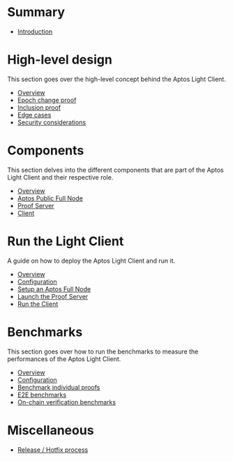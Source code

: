 # Summary

- [Introduction](./README.md)

# High-level design

This section goes over the high-level concept behind the Aptos Light Client.

- [Overview](./design/overview.md)
- [Epoch change proof](./design/epoch_change_proof.md)
- [Inclusion proof](./design/inclusion_proof.md)
- [Edge cases](./design/edge_cases.md)
- [Security considerations](./design/security.md)

# Components

This section delves into the different components that are part of the Aptos Light Client and their respective role.

- [Overview](./components/overview.md)
- [Aptos Public Full Node](./components/aptos_pfn.md)
- [Proof Server](./components/proof_server.md)
- [Client](./components/client.md)

# Run the Light Client

A guide on how to deploy the Aptos Light Client and run it.

- [Overview](./run/overview.md)
- [Configuration](./run/configuration.md)
- [Setup an Aptos Full Node](./run/setup_aptos_pfn.md)
- [Launch the Proof Server](./run/setup_proof_server.md)
- [Run the Client](./run/setup_client.md)

# Benchmarks

This section goes over how to run the benchmarks to measure the performances of the Aptos Light Client.

- [Overview](./benchmark/overview.md)
- [Configuration](./benchmark/configuration.md)
- [Benchmark individual proofs](./benchmark/proof.md)
- [E2E benchmarks](./benchmark/e2e.md)
- [On-chain verification benchmarks](./benchmark/on_chain.md)

# Miscellaneous

- [Release / Hotfix process](./misc/release.md)
